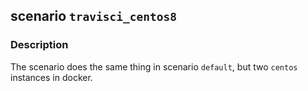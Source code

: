## scenario `travisci_centos8`


### Description

The scenario does the same thing in scenario `default`, but two `centos`
instances in docker.
